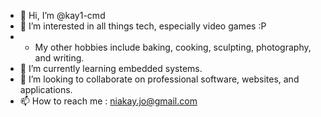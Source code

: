 - 👋 Hi, I’m @kay1-cmd
- 👀 I’m interested in all things tech, especially video games :P 
- * My other hobbies include baking, cooking, sculpting, photography, and writing.
- 🌱 I’m currently learning embedded systems.
- 💞️ I’m looking to collaborate on professional software, websites, and applications.
- 📫 How to reach me : niakay.jo@gmail.com

<!---
kay1-cmd/kay1-cmd is a ✨ special ✨ repository because its `README.md` (this file) appears on your GitHub profile.
You can click the Preview link to take a look at your changes.
--->
